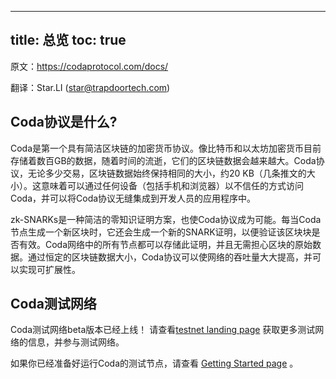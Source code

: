 ---
title: 总览
toc: true
-

原文：https://codaprotocol.com/docs/

翻译：Star.LI (star@trapdoortech.com)

## Coda协议是什么?

Coda是第一个具有简洁区块链的加密货币协议。像比特币和以太坊加密货币目前存储着数百GB的数据，随着时间的流逝，它们的区块链数据会越来越大。Coda协议，无论多少交易，区块链数据始终保持相同的大小，约20 KB（几条推文的大小）。这意味着可以通过任何设备（包括手机和浏览器）以不信任的方式访问Coda，并可以将Coda协议无缝集成到开发人员的应用程序中。

zk-SNARKs是一种简洁的零知识证明方案，也使Coda协议成为可能。每当Coda节点生成一个新区块时，它还会生成一个新的SNARK证明，以便验证该区块块是否有效。Coda网络中的所有节点都可以存储此证明，并且无需担心区块的原始数据。通过恒定的区块链数据大小，Coda协议可以使网络的吞吐量大大提高，并可以实现可扩展性。

## Coda测试网络

Coda测试网络beta版本已经上线！ 请查看[testnet landing page](https://codaprotocol.com/testnet) 获取更多测试网络的信息，并参与测试网络。

如果你已经准备好运行Coda的测试节点，请查看 [Getting Started page](https://codaprotocol.com/docs/getting-started/) 。

